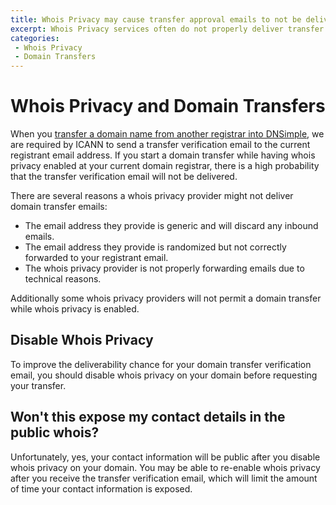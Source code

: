 ```yaml
---
title: Whois Privacy may cause transfer approval emails to not be delivered
excerpt: Whois Privacy services often do not properly deliver transfer approval emails, and thus should be disabled before requesting a transfer.
categories:
 - Whois Privacy
 - Domain Transfers
---
```


# Whois Privacy and Domain Transfers

When you [transfer a domain name from another registrar into DNSimple](/articles/transferring-domain/), we are required by ICANN to send a transfer verification email to the current registrant email address. If you start a domain transfer while having whois privacy enabled at your current domain registrar, there is a high probability that the transfer verification email will not be delivered.

There are several reasons a whois privacy provider might not deliver domain transfer emails:

- The email address they provide is generic and will discard any inbound emails.
- The email address they provide is randomized but not correctly forwarded to your registrant email.
- The whois privacy provider is not properly forwarding emails due to technical reasons.

Additionally some whois privacy providers will not permit a domain transfer while whois privacy is enabled.

## Disable Whois Privacy

To improve the deliverability chance for your domain transfer verification email, you should disable whois privacy on your domain before requesting your transfer.

## Won't this expose my contact details in the public whois?

Unfortunately, yes, your contact information will be public after you disable whois privacy on your domain. You may be able to re-enable whois privacy after you receive the transfer verification email, which will limit the amount of time your contact information is exposed.
